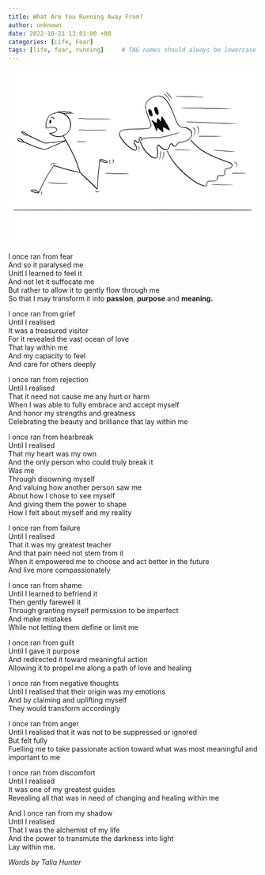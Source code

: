 ```yaml
---
title: What Are You Running Away From?
author: unknown
date: 2022-10-21 13:01:00 +00
categories: [Life, Fear]
tags: [life, fear, running]     # TAG names should always be lowercase
---
```


![running away](/assets/img/running-away.jpg)

I once ran from fear  
And so it paralysed me  
Unitl I learned to feel it  
And not let it suffocate me  
But rather to allow it to gently flow through me  
So that I may transform it into **passion**, **purpose** and **meaning.**

I once ran from grief  
Until I realised  
It was a treasured visitor  
For it revealed the vast ocean of love  
That lay within me  
And my capacity to feel  
And care for others deeply  

I once ran from rejection  
Until I realised  
That it need not cause me any hurt or harm  
When I was able to fully embrace and accept myself  
And honor my strengths and greatness  
Celebrating the beauty and brilliance that lay within me  

I once ran from hearbreak  
Until I realised  
That my heart was my own  
And the only person who could truly break it  
Was me  
Through disowning myself  
And valuing how another person saw me  
About how I chose to see myself  
And giving them the power to shape  
How I felt about myself and my reality  

I once ran from failure  
Until I realised  
That it was my greatest teacher  
And that pain need not stem from it  
When it empowered me to choose and act better in the future  
And live more compassionately  

I once ran from shame  
Until I learned to befriend it  
Then gently farewell it  
Through granting myself permission to be imperfect  
And make mistakes  
While not letting them define or limit me  

I once ran from guilt  
Until I gave it purpose  
And redirected it toward meaningful action  
Allowing it to propel me along a path of love and healing  

I once ran from negative thoughts  
Until I realised that their origin was my emotions  
And by claiming and uplifting myself  
They would transform accordingly  

I once ran from anger  
Until I realised that it was not to be suppressed or ignored  
But felt fully  
Fuelling me to take passionate action toward what was most meaningful and important to me  

I once ran from discomfort  
Until I realised  
It was one of my greatest guides  
Revealing all that was in need of changing and healing within me  

And I once ran from my shadow  
Until I realised  
That I was the alchemist of my life  
And the power to transmute the darkness into light  
Lay within me. 

_Words by Talia Hunter_